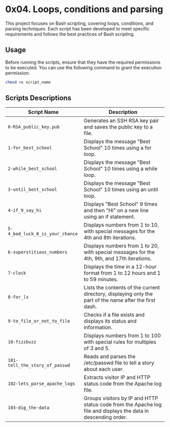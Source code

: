 # 0x04. Loops, conditions and parsing




This project focuses on Bash scripting, covering loops, conditions, and parsing techniques. Each script has been developed to meet specific requirements and follows the best practices of Bash scripting.

## Usage

Before running the scripts, ensure that they have the required permissions to be executed. You can use the following command to grant the execution permission:

```bash
chmod +x script_name
```

## Scripts Descriptions


| Script Name                    | Description                                                                                                        |
|--------------------------------|--------------------------------------------------------------------------------------------------------------------|
| `0-RSA_public_key.pub`      | Generates an SSH RSA key pair and saves the public key to a file.                                                  |
| `1-for_best_school`         | Displays the message "Best School" 10 times using a for loop.                                                      |
| `2-while_best_school`       | Displays the message "Best School" 10 times using a while loop.                                                    |
| `3-until_best_school`       | Displays the message "Best School" 10 times using an until loop.                                                   |
| `4-if_9_say_hi`             | Displays "Best School" 9 times and then "Hi" on a new line using an if statement.                                   |
| `5-4_bad_luck_8_is_your_chance` | Displays numbers from 1 to 10, with special messages for the 4th and 8th iterations.                              |
| `6-superstitious_numbers`   | Displays numbers from 1 to 20, with special messages for the 4th, 9th, and 17th iterations.                       |
| `7-clock`                   | Displays the time in a 12-hour format from 1 to 12 hours and 1 to 59 minutes.                                      |
| `8-for_ls`                  | Lists the contents of the current directory, displaying only the part of the name after the first dash.          |
| `9-to_file_or_not_to_file`  | Checks if a file exists and displays its status and information.                                                  |
| `10-fizzbuzz`               | Displays numbers from 1 to 100 with special rules for multiples of 3 and 5.                                       |
| `101-tell_the_story_of_passwd` | Reads and parses the /etc/passwd file to tell a story about each user.                                            |
| `102-lets_parse_apache_logs` | Extracts visitor IP and HTTP status code from the Apache log file.                                                 |
| `103-dig_the-data`          | Groups visitors by IP and HTTP status code from the Apache log file and displays the data in descending order.    |

